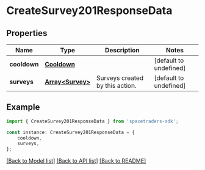 # CreateSurvey201ResponseData


## Properties

Name | Type | Description | Notes
------------ | ------------- | ------------- | -------------
**cooldown** | [**Cooldown**](Cooldown.md) |  | [default to undefined]
**surveys** | [**Array&lt;Survey&gt;**](Survey.md) | Surveys created by this action. | [default to undefined]

## Example

```typescript
import { CreateSurvey201ResponseData } from 'spacetraders-sdk';

const instance: CreateSurvey201ResponseData = {
    cooldown,
    surveys,
};
```

[[Back to Model list]](../README.md#documentation-for-models) [[Back to API list]](../README.md#documentation-for-api-endpoints) [[Back to README]](../README.md)
